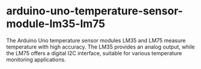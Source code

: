 # arduino-uno-temperature-sensor-module-lm35-lm75
The Arduino Uno temperature sensor modules LM35 and LM75 measure temperature with high accuracy. The LM35 provides an analog output, while the LM75 offers a digital I2C interface, suitable for various temperature monitoring applications.
